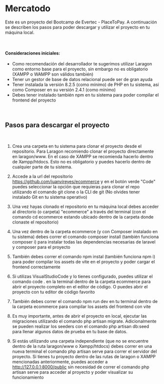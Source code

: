 # Mercatodo

<p>
    Este es un proyecto del Bootcamp de Evertec - PlaceToPay. A continuación se describen los pasos para poder descargar y utilizar el proyecto en tu máquina local.
</p>

<br>

#### Consideraciones iniciales:

- Como recomendación del desarrollador te sugerimos utilizar Laragon como entorno base para el proyecto, sin embargo no es obligatorio (XAMPP o WAMPP son válidos también)
- Tener un gestor de base de datos relacional puede ser de gran ayuda
- Tener instalada la versión 8.2.5 (como mínimo) de PHP en tu sistema, así como Composer en su versión 2.4.1 (como mínimo)
- Debes tener instalado también npm en tu sistema para poder compilar el frontend del proyecto 

<br>

## Pasos para descargar el proyecto
<br>

1. Crea una carpeta en tu sistema para clonar el proyecto desde el repositorio. Para Laragon recomiendo clonar el proyecto directamente en laragon/www. En el caso de XAMPP se recomienda hacerlo dentro de Xampp/htdocs. Esto no es obligatorio y puedes hacerlo dentro de cualquier parte de tu sistema.

2. Accede a la url del repositorio https://github.com/juanvireyes/ecommerce y en el botón verde "Code" puedes seleccionar la opción que requieras para clonar el repo utilizando el comando git clone o la CLI de git (No olvides tener instalado Git en tu sistema operativo)

3. Una vez hayas clonado el repositorio en tu máquina local debes acceder al directorio (o carpeta) "ecommerce" a través del terminal (con el comando cd ecommerce estando ubicado dentro de la carpeta donde clonaste el repositorio)

4. Una vez dentro de la carpeta ecommerce (y con Composer instalado en tu sistema) debes correr el comando composer install (también funciona composer i) para instalar todas las dependencias necesarias de laravel y composer para el proyecto

5. También debes correr el comando npm instal (también funciona npm i) para poder compilar los assets de vite en el proyecto y poder cargar el frontend correctamente

6. Si utilizas VisualStudioCode y lo tienes configurado, puedes utilizar el comando code . en la terminal dentro de la carpeta ecommerce para abrir el proyecto completo en el editor de código. O puedes abrir el proyecto con tu editor de código favorito
   
7. También debes correr el comando npm run dev en tu terminal dentro de la carpeta ecommerce para compilar los assets del frontend con vite

8. Es muy importante, antes de abrir el proyecto en local, ejecutar las migraciones utilizando el comando php artisan migrate. Adicionalmente se pueden realizar los seeders con el comando php artisan db:seed para llenar algunos datos de prueba en tu base de datos.

9. Si estás utilizando una carpeta independiente (que no se encuentre dentro de la ruta laragon/www o Xampp/htdocs) debes correr en una nueva terminal el comando php artisan serve para correr el servidor del proyecto. Si tienes tu proyecto dentro de las rutas de laragon o XAMPP mencionadas anteriormente, puedes acceder a http://127.0.0.1:8000/public sin necesidad de correr el comando php artisan serve para acceder al proyecto y poder visualizar su funcionamiento 
